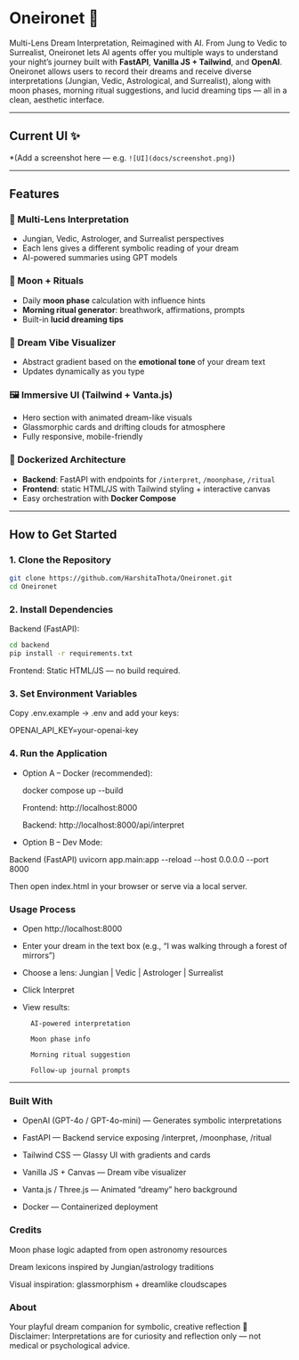 # Oneironet 🌙
Multi-Lens Dream Interpretation, Reimagined with AI.
From Jung to Vedic to Surrealist, Oneironet lets AI agents offer you multiple ways to understand your night’s journey built with **FastAPI**, **Vanilla JS + Tailwind**, and **OpenAI**.  
Oneironet allows users to record their dreams and receive diverse interpretations (Jungian, Vedic, Astrological, and Surrealist), along with moon phases, morning ritual suggestions, and lucid dreaming tips — all in a clean, aesthetic interface.  

---

## Current UI ✨
*(Add a screenshot here — e.g. `![UI](docs/screenshot.png)`)  

---

## Features  

### 🔮 Multi-Lens Interpretation
- Jungian, Vedic, Astrologer, and Surrealist perspectives  
- Each lens gives a different symbolic reading of your dream  
- AI-powered summaries using GPT models  

### 🌙 Moon + Rituals
- Daily **moon phase** calculation with influence hints  
- **Morning ritual generator**: breathwork, affirmations, prompts  
- Built-in **lucid dreaming tips**  

### 🎨 Dream Vibe Visualizer
- Abstract gradient based on the **emotional tone** of your dream text  
- Updates dynamically as you type  

### 🖼️ Immersive UI (Tailwind + Vanta.js)
- Hero section with animated dream-like visuals  
- Glassmorphic cards and drifting clouds for atmosphere  
- Fully responsive, mobile-friendly  

### 🐳 Dockerized Architecture
- **Backend**: FastAPI with endpoints for `/interpret`, `/moonphase`, `/ritual`  
- **Frontend**: static HTML/JS with Tailwind styling + interactive canvas  
- Easy orchestration with **Docker Compose**  

---

## How to Get Started  

### 1. Clone the Repository
```bash
git clone https://github.com/HarshitaThota/Oneironet.git
cd Oneironet 
```

### 2. Install Dependencies
Backend (FastAPI):

``` bash
cd backend
pip install -r requirements.txt
```

Frontend:
Static HTML/JS — no build required.

### 3. Set Environment Variables

Copy .env.example → .env and add your keys:

OPENAI_API_KEY=your-openai-key

### 4. Run the Application

- Option A – Docker (recommended):

    docker compose up --build

    Frontend: http://localhost:8000

    Backend: http://localhost:8000/api/interpret


- Option B – Dev Mode:

Backend (FastAPI)
uvicorn app.main:app --reload --host 0.0.0.0 --port 8000

Then open index.html in your browser or serve via a local server.




### Usage Process

- Open http://localhost:8000

- Enter your dream in the text box (e.g., “I was walking through a forest of mirrors”)

- Choose a lens: Jungian | Vedic | Astrologer | Surrealist

- Click Interpret

- View results:

        AI-powered interpretation

        Moon phase info

        Morning ritual suggestion

        Follow-up journal prompts
---
### Built With

- OpenAI (GPT-4o / GPT-4o-mini) — Generates symbolic interpretations

- FastAPI — Backend service exposing /interpret, /moonphase, /ritual

- Tailwind CSS — Glassy UI with gradients and cards

- Vanilla JS + Canvas — Dream vibe visualizer

- Vanta.js / Three.js — Animated “dreamy” hero background

- Docker — Containerized deployment

### Credits

Moon phase logic adapted from open astronomy resources

Dream lexicons inspired by Jungian/astrology traditions

Visual inspiration: glassmorphism + dreamlike cloudscapes

### About

Your playful dream companion for symbolic, creative reflection 🌌
Disclaimer: Interpretations are for curiosity and reflection only — not medical or psychological advice.